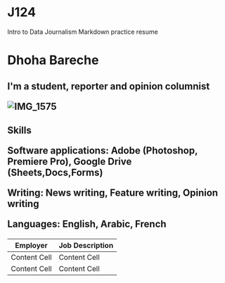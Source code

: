 # J124
Intro to Data Journalism Markdown practice resume  
<h1>
Dhoha Bareche 
<h2>
I'm a student, reporter and opinion columnist 

![IMG_1575](https://user-images.githubusercontent.com/109882983/181093673-a5cbb595-2103-4be2-9773-5c1ec75cf1e5.jpg)
<h2>

Skills


Software applications: Adobe (Photoshop, Premiere Pro), Google Drive (Sheets,Docs,Forms)

Writing: News writing, Feature writing, Opinion writing

Languages: English, Arabic, French 

| Employer            | Job Description |
| --------------------|-----------------|
| Content Cell        | Content Cell    |
| Content Cell        | Content Cell    |
